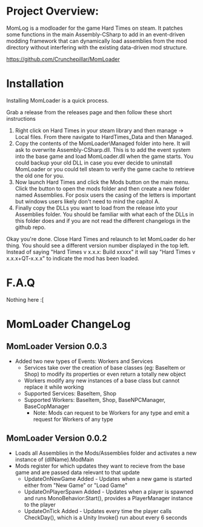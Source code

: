 # Project Overview:
MomLog is a modloader for the game Hard Times on steam. It patches some functions in the main Assembly-CSharp to add in an event-driven modding framework that can dynamically load assemblies from the mod directory without interfering with the existing data-driven mod structure.

https://github.com/Crunchepillar/MomLoader

# Installation

Installing MomLoader is a quick process.

Grab a release from the releases page and then follow these short instructions

1. Right click on Hard Times in your steam library and then manage -> Local files. From there navigate to HardTimes_Data and then Managed.
2. Copy the contents of the MomLoader\Managed folder into here. It will ask to overwrite Assembly-CSharp.dll. This is to add the event system into the base game and load MomLoader.dll when the game starts. You could backup your old DLL in case you ever decide to uninstall MomLoader or you could tell steam to verify the game cache to retrieve the old one for you.
3. Now launch Hard Times and click the Mods button on the main menu. Click the button to open the mods folder and then create a new folder named Assemblies. For posix users the casing of the letters is important but windows users likely don't need to mind the capitol A.
4. Finally copy the DLLs you want to load from the release into your Assemblies folder. You should be familiar with what each of the DLLs in this folder does and if you are not read the different changelogs in the github repo.

Okay you're done. Close Hard Times and relaunch to let MomLoader do her thing. You should see a different version number displayed in the top left. Instead of saying "Hard Times v x.x.x: Build xxxxx" it will say "Hard Times v x.x.x+QT-x.x.x" to indicate the mod has been loaded.

# F.A.Q

Nothing here :[

# MomLoader ChangeLog

## MomLoader Version 0.0.3
* Added two new types of Events: Workers and Services
    * Services take over the creation of base classes (eg: BaseItem or Shop) to modify its properties or even return a totally new object
    * Workers modify any new instances of a base class but cannot replace it while working
    * Supported Services: BaseItem, Shop
    * Supported Workers: BaseItem, Shop, BaseNPCManager, BaseCopManager
        * Note: Mods can request to be Workers for any type and emit a request for Workers of any type

## MomLoader Version 0.0.2
* Loads all Assemblies in the Mods/Assemblies folder and activates a new instance of (dllName).ModMain
* Mods register for which updates they want to recieve from the base game and are passed data relevant to that update
    * UpdateOnNewGame Added - Updates when a new game is started either from "New Game" or "Load Game"
	* UpdateOnPlayerSpawn Added - Updates when a player is spawned and runs MonoBehavior:Start(), provides a PlayerManager instance to the player
    * UpdateOnTick Added - Updates every time the player calls CheckDay(), which is a Unity Invoke() run about every 6 seconds
